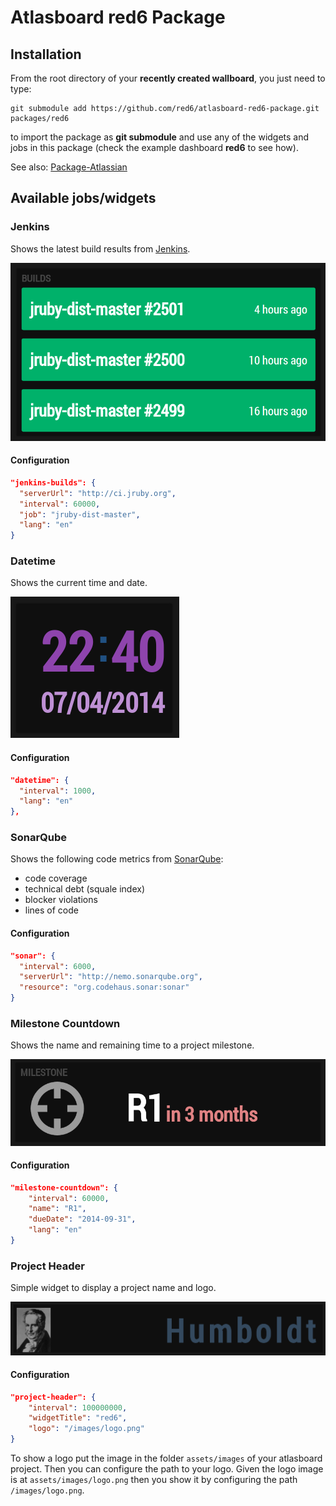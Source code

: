 Atlasboard red6 Package
=======================

## Installation

From the root directory of your **recently created wallboard**, you just need to type:

    git submodule add https://github.com/red6/atlasboard-red6-package.git packages/red6

to import the package as **git submodule** and use any of the widgets and jobs in this package (check the example dashboard **red6** to see how).

See also: [Package-Atlassian](https://bitbucket.org/atlassian/atlasboard/wiki/Package-Atlassian)

## Available jobs/widgets

### Jenkins
Shows the latest build results from [Jenkins](http://jenkins-ci.org).

![](screenshots/jenkins.png?raw=true)

#### Configuration
```JSON
"jenkins-builds": {
  "serverUrl": "http://ci.jruby.org",
  "interval": 60000,
  "job": "jruby-dist-master",
  "lang": "en"
}
```

### Datetime
Shows the current time and date.

![](screenshots/datetime.png?raw=true)

#### Configuration
```JSON
"datetime": {
  "interval": 1000,
  "lang": "en"
},
```

### SonarQube
Shows the following code metrics from [SonarQube](http://www.sonarqube.org):
* code coverage
* technical debt (squale index)
* blocker violations
* lines of code

#### Configuration
```JSON
"sonar": {
  "interval": 6000,
  "serverUrl": "http://nemo.sonarqube.org",
  "resource": "org.codehaus.sonar:sonar"
}
```

### Milestone Countdown
Shows the name and remaining time to a project milestone.

![](screenshots/milestone_countdown.png?raw=true)

#### Configuration
```JSON
"milestone-countdown": {
    "interval": 60000,
    "name": "R1",
    "dueDate": "2014-09-31",
    "lang": "en"
}
```

### Project Header
Simple widget to display a project name and logo.

![](screenshots/project_header.png?raw=true)

#### Configuration
```JSON
"project-header": {
    "interval": 100000000,
    "widgetTitle": "red6",
    "logo": "/images/logo.png"
}
```
To show a logo put the image in the folder `assets/images` of your atlasboard project. Then you can configure the path
to your logo. Given the logo image is at `assets/images/logo.png` then you show it by configuring the path `/images/logo.png`.
